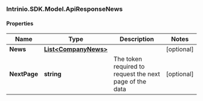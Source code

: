 ### Intrinio.SDK.Model.ApiResponseNews
#### Properties

Name | Type | Description | Notes
------------ | ------------- | ------------- | -------------
**News** | [**List&lt;CompanyNews&gt;**](CompanyNews.md) |  | [optional] 
**NextPage** | **string** | The token required to request the next page of the data | [optional] 

